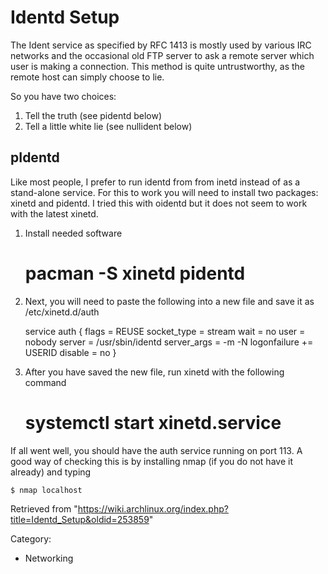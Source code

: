Identd Setup
============

The Ident service as specified by RFC 1413 is mostly used by various IRC
networks and the occasional old FTP server to ask a remote server which
user is making a connection. This method is quite untrustworthy, as the
remote host can simply choose to lie.

So you have two choices:

1.  Tell the truth (see pidentd below)
2.  Tell a little white lie (see nullident below)

pIdentd
-------

Like most people, I prefer to run identd from from inetd instead of as a
stand-alone service. For this to work you will need to install two
packages: xinetd and pidentd. I tried this with oidentd but it does not
seem to work with the latest xinetd.

1. Install needed software

    # pacman -S xinetd pidentd

2. Next, you will need to paste the following into a new file and save
it as /etc/xinetd.d/auth

    service auth
    {
          flags = REUSE
          socket_type = stream
          wait = no
          user = nobody
          server = /usr/sbin/identd
          server_args = -m -N
          logonfailure += USERID
          disable = no
    }

3. After you have saved the new file, run xinetd with the following
command

    # systemctl start xinetd.service

If all went well, you should have the auth service running on port 113.
A good way of checking this is by installing nmap (if you do not have it
already) and typing

    $ nmap localhost

Retrieved from
"https://wiki.archlinux.org/index.php?title=Identd_Setup&oldid=253859"

Category:

-   Networking
